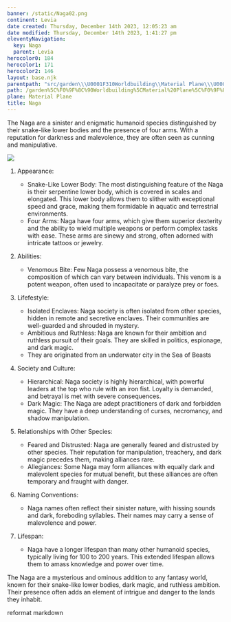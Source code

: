 ```yaml
---
banner: /static/Naga02.png
continent: Levia
date created: Thursday, December 14th 2023, 12:05:23 am
date modified: Thursday, December 14th 2023, 1:41:27 pm
eleventyNavigation:
  key: Naga
  parent: Levia
herocolor0: 184
herocolor1: 171
herocolor2: 146
layout: base.njk
parentpath: "src/garden\\\U0001F310Worldbuilding\\Material Plane\\\U0001F30ALevia/Levia.md"
path: /garden%5C%F0%9F%8C%90Worldbuilding%5CMaterial%20Plane%5C%F0%9F%8C%8ALevia%5CSpecial%20Species-Races/Naga/
plane: Material Plane
title: Naga
---
```


The Naga are a sinister and enigmatic humanoid species distinguished by their snake-like lower bodies and the presence of four arms. With a reputation for darkness and malevolence, they are often seen as cunning and manipulative. 

![](/static/Naga02.png)

1. Appearance:
	
	- Snake-Like Lower Body: The most distinguishing feature of the Naga is their serpentine lower body, which is covered in scales and elongated. This lower body allows them to slither with exceptional speed and grace, making them formidable in aquatic and terrestrial environments.
	- Four Arms: Naga have four arms, which give them superior dexterity and the ability to wield multiple weapons or perform complex tasks with ease. These arms are sinewy and strong, often adorned with intricate tattoos or jewelry.
2. Abilities:
	
	- Venomous Bite: Few Naga possess a venomous bite, the composition of which can vary between individuals. This venom is a potent weapon, often used to incapacitate or paralyze prey or foes.
   
3. Lifefestyle:
	
	- Isolated Enclaves: Naga society is often isolated from other species, hidden in remote and secretive enclaves. Their communities are well-guarded and shrouded in mystery.
	- Ambitious and Ruthless: Naga are known for their ambition and ruthless pursuit of their goals. They are skilled in politics, espionage, and dark magic.
	- They are originated from an underwater city in the Sea of Beasts

4. Society and Culture:
	
	- Hierarchical: Naga society is highly hierarchical, with powerful leaders at the top who rule with an iron fist. Loyalty is demanded, and betrayal is met with severe consequences.
	- Dark Magic: The Naga are adept practitioners of dark and forbidden magic. They have a deep understanding of curses, necromancy, and shadow manipulation.

5. Relationships with Other Species:
	
	- Feared and Distrusted: Naga are generally feared and distrusted by other species. Their reputation for manipulation, treachery, and dark magic precedes them, making alliances rare.
	- Allegiances: Some Naga may form alliances with equally dark and malevolent species for mutual benefit, but these alliances are often temporary and fraught with danger.
6. Naming Conventions:
	
	- Naga names often reflect their sinister nature, with hissing sounds and dark, foreboding syllables. Their names may carry a sense of malevolence and power.
7. Lifespan:
	
	- Naga have a longer lifespan than many other humanoid species, typically living for 100 to 200 years. This extended lifespan allows them to amass knowledge and power over time.

The Naga are a mysterious and ominous addition to any fantasy world, known for their snake-like lower bodies, dark magic, and ruthless ambition. Their presence often adds an element of intrigue and danger to the lands they inhabit.

reformat markdown